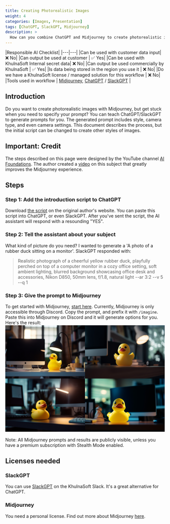 ```yaml
---
title: Creating Photorealistic Images
weight: 4
categories: [Images, Presentation]
tags: [ChatGPT, SlackGPT, Midjourney]
description: >
  How can you combine ChatGPT and Midjourney to create photorealistic images?
---
```


|Responsible AI Checklist|
|---|---|
|Can be used with customer data input| ❌ No|
|Can output be used at customer | ✅ Yes|
|Can be used with KhulnaSoft Internal secret data| ❌ No|
|Can output be used commercially by KhulnaSoft | ✅ Yes|
|Is data being stored in the region you use it | ❌ No|
|Do we have a KhulnaSoft license / managed solution for this workflow | ❌ No|
|Tools used in workflow | [Midjourney](/docs/ai-tools/midjourney), [ChatGPT](/docs/ai-tools/chatgpt) / [SlackGPT](/docs/ai-tools/slackgpt) |

## Introduction
Do you want to create photorealistic images with Midjourney, but get stuck when you need to specify your prompt? You can teach ChatGPT/SlackGPT to generate prompts for you. The generated prompt includes style, camera type, and even camera settings. This document describes the process, but the initial script can be changed to create other styles of images.

## Important: Credit
The steps described on this page were designed by the YouTube channel [AI Foundations][1]. The author created a [video][2] on this subject that greatly improves the Midjourney experience.

## Steps
### Step 1: Add the introduction script to ChatGPT
Download [the script][3] on the original author's website. You can paste this script into ChatGPT, or even SlackGPT. After you've sent the script, the AI assistant will respond with a resounding "YES".

### Step 2: Tell the assistant about your subject
What kind of picture do you need? I wanted to generate a 'A photo of a rubber duck sitting on a monitor'. SlackGPT responded with:
> Realistic photograph of a cheerful yellow rubber duck, playfully perched on top of a computer monitor in a cozy office setting, soft ambient lighting, blurred background showcasing office desk and accessories, Nikon D850, 50mm lens, f/1.8, natural light --ar 3:2 --v 5 --q 1

### Step 3: Give the prompt to Midjourney
To get started with Midjourney, [start here][5]. Currently, Midjourney is only accessible through Discord.
Copy the prompt, and prefix it with `/imagine`. Paste this into Midjourney on Discord and it will generate options for you. Here's the result:
![duckies][4]

Note: All Midjourney prompts and results are publicly visible, unless you have a premium subscription with Stealth Mode enabled.

## Licenses needed
### SlackGPT
You can use [SlackGPT][6] on the KhulnaSoft Slack. It's a great alternative for ChatGPT.

### Midjourney
You need a personal license. Find out more about Midjourney [here][7].


[1]: https://www.youtube.com/@ai-foundations
[2]: https://www.youtube.com/watch?v=EJez32MtfWU
[3]: https://aiwealth.vip/midjourney-training-sheet/
[4]: ./duckies.png
[5]: https://docs.midjourney.com/docs/quick-start
[6]: /docs/ai-tools/slackgpt
[7]: /docs/ai-tools/midjourney
